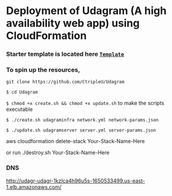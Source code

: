 # Deployment of Udagram (A high availability web app) using CloudFormation

### Starter template is located here [`Template`](https://github.com/udacity/nd9991-c2-Infrastructure-as-Code-v1/blob/master/project_starter/final-project-starter.yml)

### To spin up the resources,

`git clone https://github.com/CtripleU/Udagram`

`$ cd Udagram`

`$ chmod +x create.sh && chmod +x update.sh` to make the scripts executable


`$ ./create.sh udagraminfra network.yml network-params.json`

`$ ./update.sh udagramserver server.yml server-params.json`


aws cloudformation delete-stack Your-Stack-Name-Here

or run
./destroy.sh Your-Stack-Name-Here

### DNS

http://udagr-udagr-1kzlca4h96u5s-1650533499.us-east-1.elb.amazonaws.com/
